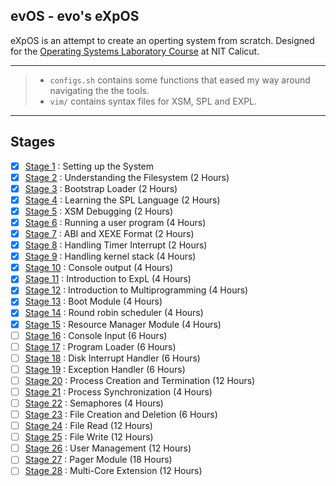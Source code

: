 ## evOS - evo's eXpOS

eXpOS is an attempt to create an operting system from scratch. Designed for the [Operating Systems Laboratory Course](https://exposnitc.github.io/) at NIT Calicut.

---

> - `configs.sh` contains some functions that eased my way around navigating the the tools.
> - `vim/` contains syntax files for XSM, SPL and EXPL.

---

## Stages

- [x] [Stage 1]() : Setting up the System
- [x] [Stage 2]() : Understanding the Filesystem (2 Hours)
- [x] [Stage 3](https://github.com/adhyuthn/evOS/tree/main/stages/stage_3) : Bootstrap Loader (2 Hours)
- [x] [Stage 4](https://github.com/adhyuthn/evOS/tree/main/stages/stage_4) : Learning the SPL Language (2 Hours)
- [x] [Stage 5](https://github.com/adhyuthn/evOS/tree/main/stages/stage_5) : XSM Debugging (2 Hours)
- [x] [Stage 6](https://github.com/adhyuthn/evOS/tree/main/stages/stage_6) : Running a user program (4 Hours)
- [x] [Stage 7](https://github.com/adhyuthn/evOS/tree/main/stages/stage_7) : ABI and XEXE Format (2 Hours)
- [x] [Stage 8](https://github.com/adhyuthn/evOS/tree/main/stages/stage_8) : Handling Timer Interrupt (2 Hours)
- [x] [Stage 9](https://github.com/adhyuthn/evOS/tree/main/stages/stage_9) : Handling kernel stack (4 Hours)
- [x] [Stage 10](https://github.com/adhyuthn/evOS/tree/main/stages/stage_10) : Console output (4 Hours)
- [x] [Stage 11](https://github.com/adhyuthn/evOS/tree/main/stages/stage_11) : Introduction to ExpL (4 Hours)
- [x] [Stage 12](https://github.com/adhyuthn/evOS/tree/main/stages/stage_12) : Introduction to Multiprogramming (4 Hours)
- [x] [Stage 13](https://github.com/adhyuthn/evOS/tree/main/stages/stage_13) : Boot Module (4 Hours)
- [x] [Stage 14](https://github.com/adhyuthn/evOS/tree/main/stages/stage_14) : Round robin scheduler (4 Hours)
- [x] [Stage 15](https://github.com/adhyuthn/evOS/tree/main/stages/stage_15) : Resource Manager Module (4 Hours)
- [ ] [Stage 16]() : Console Input (6 Hours)
- [ ] [Stage 17]() : Program Loader (6 Hours)
- [ ] [Stage 18]() : Disk Interrupt Handler (6 Hours)
- [ ] [Stage 19]() : Exception Handler (6 Hours)
- [ ] [Stage 20]() : Process Creation and Termination (12 Hours)
- [ ] [Stage 21]() : Process Synchronization (4 Hours)
- [ ] [Stage 22]() : Semaphores (4 Hours)
- [ ] [Stage 23]() : File Creation and Deletion (6 Hours)
- [ ] [Stage 24]() : File Read (12 Hours)
- [ ] [Stage 25]() : File Write (12 Hours)
- [ ] [Stage 26]() : User Management (12 Hours)
- [ ] [Stage 27]() : Pager Module (18 Hours)
- [ ] [Stage 28]() : Multi-Core Extension (12 Hours)
